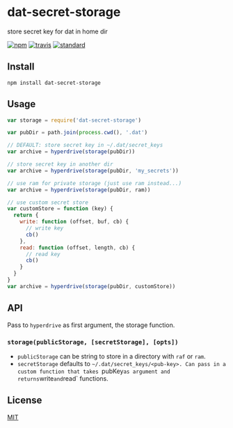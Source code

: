 # dat-secret-storage

store secret key for dat in home dir

[![npm][npm-image]][npm-url]
[![travis][travis-image]][travis-url]
[![standard][standard-image]][standard-url]

## Install

```
npm install dat-secret-storage
```

## Usage

```js
var storage = require('dat-secret-storage')

var pubDir = path.join(process.cwd(), '.dat')

// DEFAULT: store secret key in ~/.dat/secret_keys
var archive = hyperdrive(storage(pubDir)) 

// store secret key in another dir
var archive = hyperdrive(storage(pubDir, 'my_secrets'))

// use ram for private storage (just use ram instead...)
var archive = hyperdrive(storage(pubDir, ram))

// use custom secret store
var customStore = function (key) {
  return {
    write: function (offset, buf, cb) {
      // write key
      cb()
    },
    read: function (offset, length, cb) {
      // read key
      cb()
    }
  }
}
var archive = hyperdrive(storage(pubDir, customStore))
```

## API

Pass to `hyperdrive` as first argument, the storage function.

### `storage(publicStorage, [secretStorage], [opts])`

* `publicStorage` can be string to store in a directory with `raf` or `ram`.
* `secretStorage` defaults to `~/.dat/secret_keys/<pub-key>. Can pass in a custom function that takes `pubKey` as argument and returns `write` and `read` functions.

## License

[MIT](LICENSE.md)

[npm-image]: https://img.shields.io/npm/v/dat-secret-storage.svg?style=flat-square
[npm-url]: https://www.npmjs.com/package/dat-secret-storage
[travis-image]: https://img.shields.io/travis/joehand/dat-secret-storage.svg?style=flat-square
[travis-url]: https://travis-ci.org/joehand/dat-secret-storage
[standard-image]: https://img.shields.io/badge/code%20style-standard-brightgreen.svg?style=flat-square
[standard-url]: http://npm.im/standard
